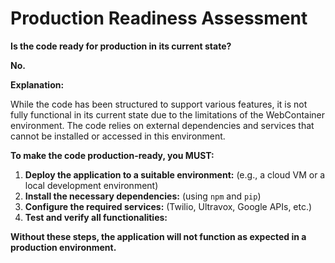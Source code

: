 # Production Readiness Assessment

**Is the code ready for production in its current state?**

**No.**

**Explanation:**

While the code has been structured to support various features, it is not fully functional in its current state due to the limitations of the WebContainer environment. The code relies on external dependencies and services that cannot be installed or accessed in this environment.

**To make the code production-ready, you MUST:**

1.  **Deploy the application to a suitable environment:** (e.g., a cloud VM or a local development environment)
2.  **Install the necessary dependencies:** (using `npm` and `pip`)
3.  **Configure the required services:** (Twilio, Ultravox, Google APIs, etc.)
4.  **Test and verify all functionalities:**

**Without these steps, the application will not function as expected in a production environment.**
